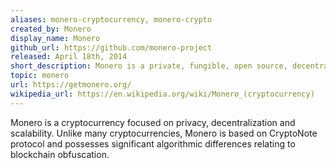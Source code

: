 ```yaml
---
aliases: monero-cryptocurrency, monero-crypto
created_by: Monero
display_name: Monero
github_url: https://github.com/monero-project
released: April 18th, 2014
short_description: Monero is a private, fungible, open source, decentralized cryptocurrency.
topic: monero
url: https://getmonero.org/
wikipedia_url: https://en.wikipedia.org/wiki/Monero_(cryptocurrency)
---
```

Monero is a cryptocurrency focused on privacy, decentralization and scalability. Unlike many cryptocurrencies, Monero is based on CryptoNote protocol and possesses significant algorithmic differences relating to blockchain obfuscation.
